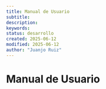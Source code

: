 ```yaml
---  
title: Manual de Usuario 
subtitle:  
description:  
keywords:  
status: desarrollo  
created: 2025-06-12  
modified: 2025-06-12  
author: "Juanjo Ruiz"  
---  
```

 
# Manual de Usuario  

